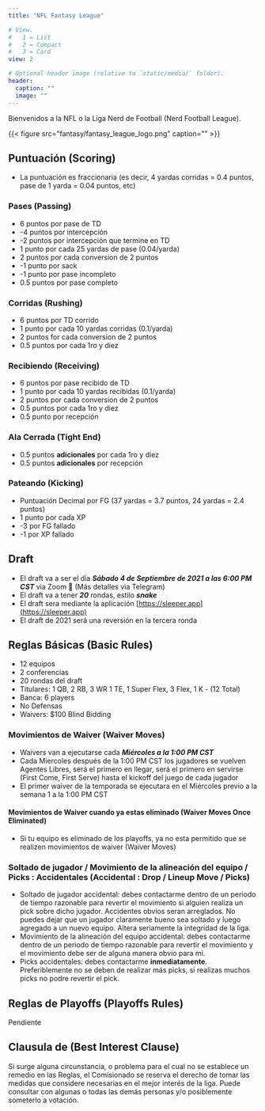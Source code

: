 ```yaml
---
title: "NFL Fantasy League"

# View.
#   1 = List
#   2 = Compact
#   3 = Card
view: 2

# Optional header image (relative to `static/media/` folder).
header:
  caption: ""
  image: ""
---
```


Bienvenidos a la NFL o la Liga Nerd de Football (Nerd Football League).

{{< figure src="fantasy/fantasy_league_logo.png" caption="" >}}

## Puntuación (Scoring)

- La puntuación es fraccionaria (es decir, 4 yardas corridas = 0.4 puntos, pase de 1 yarda = 0.04 puntos, etc)

### Pases (Passing)

- 6 puntos por pase de TD
- -4 puntos por intercepción
- -2 puntos por intercepción que termine en TD
- 1 punto por cada 25 yardas de pase (0.04/yarda)
- 2 puntos por cada conversion de 2 puntos
- -1 punto por sack
- -1 punto por pase incompleto
- 0.5 puntos por pase completo

### Corridas (Rushing)

- 6 puntos por TD corrido
- 1 punto por cada 10 yardas corridas (0.1/yarda)
- 2 puntos for cada conversion de 2 puntos
- 0.5 puntos por cada 1ro y diez

### Recibiendo (Receiving)

- 6 puntos por pase recibido de TD
- 1 punto por cada 10 yardas recibidas (0.1/yarda)
- 2 puntos por cada conversion de 2 puntos
- 0.5 puntos por cada 1ro y diez
- 0.5 punto por recepción

### Ala Cerrada (Tight End)

- 0.5 puntos **adicionales** por cada 1ro y diez
- 0.5 puntos **adicionales** por recepción

### Pateando (Kicking)

- Puntuación Decimal por FG (37 yardas = 3.7 puntos, 24 yardas = 2.4 puntos)
- 1 punto por cada XP
- -3 por FG fallado
- -1 por XP fallado

<!-- ### Retornos (Returns)

- 6 puntos por cada for any return TD
- 6 puntos if your player recovers a ball in the endzone for a TD -->

## Draft

- El draft va a ser el día **_Sábado 4 de Septiembre de 2021 a las 6:00 PM CST_** via Zoom 🍻 (Más detalles via Telegram)
- El draft va a tener **_20_** rondas, estilo **_snake_**
- El draft sera mediante la aplicación [https://sleeper.app](https://sleeper.app)
- El draft de 2021 será una reversión en la tercera ronda

## Reglas Básicas (Basic Rules)

- 12 equipos
- 2 conferencias
- 20 rondas del draft
- Titulares: 1 QB, 2 RB, 3 WR 1 TE, 1 Super Flex, 3 Flex, 1 K - (12 Total)
- Banca: 6 players
- No Defensas
- Waivers: $100 Blind Bidding

### Movimientos de Waiver (Waiver Moves)

- Waivers van a ejecutarse cada **_Miércoles a la 1:00 PM CST_**
- Cada Miercoles después de la 1:00 PM CST los jugadores se vuelven Agentes Libres, será el primero en llegar, será el primero en servirse (First Come, First Serve) hasta el kickoff del juego de cada jugador
- El primer waiver de la temporada se ejecutara en el Miércoles previo a la semana 1 a la 1:00 PM CST

#### Movimientos de Waiver cuando ya estas eliminado (Waiver Moves Once Eliminated)

- Si tu equipo es eliminado de los playoffs, ya no esta permitido que se realizen movimientos de waiver (Waiver Moves)

### Soltado de jugador / Movimiento de la alineación del equipo / Picks : Accidentales (Accidental : Drop / Lineup Move / Picks)

- Soltado de jugador accidental: debes contactarme dentro de un periodo de tiempo razonable para revertir el movimiento si alguien realiza un pick sobre dicho jugador.
  Accidentes obvios seran arreglados.
  No puedes dejar que un jugador claramente bueno sea soltado y luego agregado a un nuevo equipo. Altera seriamente la integridad de la liga.
- Movimiento de la alineación del equipo accidental: debes contactarme dentro de un periodo de tiempo razonable para revertir el movimiento y el movimiento debe ser de alguna manera obvio para mi.
- Picks accidentales: debes contactarme **inmediatamente**. Preferiblemente no se deben de realizar más picks, si realizas muchos picks no podre revertir el pick.

## Reglas de Playoffs (Playoffs Rules)

Pendiente

## Clausula de (Best Interest Clause)

Si surge alguna circunstancia, o problema para el cual no se establece un remedio en las Reglas,
el Comisionado se reserva el derecho de tomar las medidas que considere necesarias en el mejor interés de la liga.
Puede consultar con algunas o todas las demás personas y/o posiblemente someterlo a votación.
